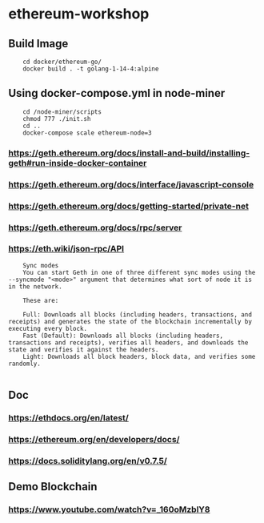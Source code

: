 # ethereum-workshop


## Build Image
```
	cd docker/ethereum-go/
	docker build . -t golang-1-14-4:alpine

```

## Using docker-compose.yml in node-miner

```
	cd /node-miner/scripts
	chmod 777 ./init.sh
	cd ..
	docker-compose scale ethereum-node=3
```



### https://geth.ethereum.org/docs/install-and-build/installing-geth#run-inside-docker-container

### https://geth.ethereum.org/docs/interface/javascript-console

### https://geth.ethereum.org/docs/getting-started/private-net

### https://geth.ethereum.org/docs/rpc/server

### https://eth.wiki/json-rpc/API



```
	Sync modes
	You can start Geth in one of three different sync modes using the --syncmode "<mode>" argument that determines what sort of node it is in the network.

	These are:

	Full: Downloads all blocks (including headers, transactions, and receipts) and generates the state of the blockchain incrementally by executing every block.
	Fast (Default): Downloads all blocks (including headers, transactions and receipts), verifies all headers, and downloads the state and verifies it against the headers.
	Light: Downloads all block headers, block data, and verifies some randomly.
    
```

## Doc

### https://ethdocs.org/en/latest/
### https://ethereum.org/en/developers/docs/
### https://docs.soliditylang.org/en/v0.7.5/


## Demo Blockchain
### https://www.youtube.com/watch?v=_160oMzblY8